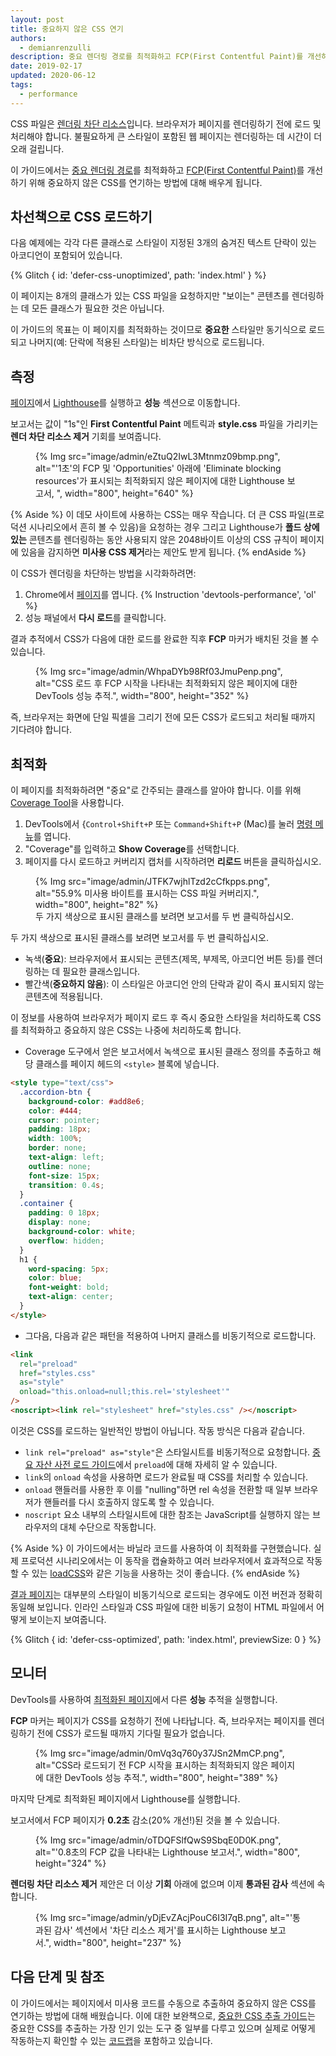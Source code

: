 ```yaml
---
layout: post
title: 중요하지 않은 CSS 연기
authors:
  - demianrenzulli
description: 중요 렌더링 경로를 최적화하고 FCP(First Contentful Paint)를 개선하기 위해 중요하지 않은 CSS를 연기하는 방법에 대해 알아보세요.
date: 2019-02-17
updated: 2020-06-12
tags:
  - performance
---
```


CSS 파일은 [렌더링 차단 리소스](https://developers.google.com/web/tools/lighthouse/audits/blocking-resources)입니다. 브라우저가 페이지를 렌더링하기 전에 로드 및 처리해야 합니다. 불필요하게 큰 스타일이 포함된 웹 페이지는 렌더링하는 데 시간이 더 오래 걸립니다.

이 가이드에서는 [중요 렌더링 경로](/critical-rendering-path/)를 최적화하고 [FCP(First Contentful Paint)](/fcp/)를 개선하기 위해 중요하지 않은 CSS를 연기하는 방법에 대해 배우게 됩니다.

## 차선책으로 CSS 로드하기

다음 예제에는 각각 다른 클래스로 스타일이 지정된 3개의 숨겨진 텍스트 단락이 있는 아코디언이 포함되어 있습니다.

{% Glitch { id: 'defer-css-unoptimized', path: 'index.html' } %}

이 페이지는 8개의 클래스가 있는 CSS 파일을 요청하지만 "보이는" 콘텐츠를 렌더링하는 데 모든 클래스가 필요한 것은 아닙니다.

이 가이드의 목표는 이 페이지를 최적화하는 것이므로 **중요한** 스타일만 동기식으로 로드되고 나머지(예: 단락에 적용된 스타일)는 비차단 방식으로 로드됩니다.

## 측정

[페이지](/discover-performance-opportunities-with-lighthouse/#run-lighthouse-from-chrome-devtools)에서 [Lighthouse](https://defer-css-unoptimized.glitch.me/)를 실행하고 **성능** 섹션으로 이동합니다.

보고서는 값이 "1s"인 **First Contentful Paint** 메트릭과 **style.css** 파일을 가리키는 **렌더 차단 리소스 제거** 기회를 보여줍니다.

<figure>{% Img src="image/admin/eZtuQ2IwL3Mtnmz09bmp.png", alt="'1초'의 FCP 및 'Opportunities' 아래에 'Eliminate blocking resources'가 표시되는 최적화되지 않은 페이지에 대한 Lighthouse 보고서, ", width="800", height="640" %}</figure>

{% Aside %} 이 데모 사이트에 사용하는 CSS는 매우 작습니다. 더 큰 CSS 파일(프로덕션 시나리오에서 흔히 볼 수 있음)을 요청하는 경우 그리고 Lighthouse가 **폴드 상에 있는** 콘텐츠를 렌더링하는 동안 사용되지 않은 2048바이트 이상의 CSS 규칙이 페이지에 있음을 감지하면 **미사용 CSS 제거**라는 제안도 받게 됩니다. {% endAside %}

이 CSS가 렌더링을 차단하는 방법을 시각화하려면:

1. Chrome에서 [페이지](https://defer-css-unoptimized.glitch.me/)를 엽니다. {% Instruction 'devtools-performance', 'ol' %}
2. 성능 패널에서 **다시 로드**를 클릭합니다.

결과 추적에서 CSS가 다음에 대한 로드를 완료한 직후 **FCP** 마커가 배치된 것을 볼 수 있습니다.

<figure>{% Img src="image/admin/WhpaDYb98Rf03JmuPenp.png", alt="CSS 로드 후 FCP 시작을 나타내는 최적화되지 않은 페이지에 대한 DevTools 성능 추적.", width="800", height="352" %}</figure>

즉, 브라우저는 화면에 단일 픽셀을 그리기 전에 모든 CSS가 로드되고 처리될 때까지 기다려야 합니다.

## 최적화

이 페이지를 최적화하려면 "중요"로 간주되는 클래스를 알아야 합니다. 이를 위해 [Coverage Tool](https://developer.chrome.com/docs/devtools/css/reference/#coverage)을 사용합니다.

1. DevTools에서 {`Control+Shift+P` 또는 `Command+Shift+P` (Mac)를 눌러 [명령 메뉴](https://developer.chrome.com/docs/devtools/command-menu/)를 엽니다.
2. "Coverage"를 입력하고 **Show Coverage**를 선택합니다.
3. 페이지를 다시 로드하고 커버리지 캡처를 시작하려면 **리로드** 버튼을 클릭하십시오.

<figure>{% Img src="image/admin/JTFK7wjhlTzd2cCfkpps.png", alt="55.9% 미사용 바이트를 표시하는 CSS 파일 커버리지.", width="800", height="82" %}<br>두 가지 색상으로 표시된 클래스를 보려면 보고서를 두 번 클릭하십시오.</figure>

두 가지 색상으로 표시된 클래스를 보려면 보고서를 두 번 클릭하십시오.

- 녹색(**중요**): 브라우저에서 표시되는 콘텐츠(제목, 부제목, 아코디언 버튼 등)를 렌더링하는 데 필요한 클래스입니다.
- 빨간색(**중요하지 않음**): 이 스타일은 아코디언 안의 단락과 같이 즉시 표시되지 않는 콘텐츠에 적용됩니다.

이 정보를 사용하여 브라우저가 페이지 로드 후 즉시 중요한 스타일을 처리하도록 CSS를 최적화하고 중요하지 않은 CSS는 나중에 처리하도록 합니다.

- Coverage 도구에서 얻은 보고서에서 녹색으로 표시된 클래스 정의를 추출하고 해당 클래스를 페이지 헤드의 `<style>` 블록에 넣습니다.

```html
<style type="text/css">
  .accordion-btn {
    background-color: #add8e6;
    color: #444;
    cursor: pointer;
    padding: 18px;
    width: 100%;
    border: none;
    text-align: left;
    outline: none;
    font-size: 15px;
    transition: 0.4s;
  }
  .container {
    padding: 0 18px;
    display: none;
    background-color: white;
    overflow: hidden;
  }
  h1 {
    word-spacing: 5px;
    color: blue;
    font-weight: bold;
    text-align: center;
  }
</style>
```

- 그다음, 다음과 같은 패턴을 적용하여 나머지 클래스를 비동기적으로 로드합니다.

```html
<link
  rel="preload"
  href="styles.css"
  as="style"
  onload="this.onload=null;this.rel='stylesheet'"
/>
<noscript><link rel="stylesheet" href="styles.css" /></noscript>
```

이것은 CSS를 로드하는 일반적인 방법이 아닙니다. 작동 방식은 다음과 같습니다.

- `link rel="preload" as="style"`은 스타일시트를 비동기적으로 요청합니다. [중요 자산 사전 로드 가이드](/preload-critical-assets)에서 `preload`에 대해 자세히 알 수 있습니다.
- `link`의 `onload` 속성을 사용하면 로드가 완료될 때 CSS를 처리할 수 있습니다.
- `onload` 핸들러를 사용한 후 이를 "nulling"하면 rel 속성을 전환할 때 일부 브라우저가 핸들러를 다시 호출하지 않도록 할 수 있습니다.
- `noscript` 요소 내부의 스타일시트에 대한 참조는 JavaScript를 실행하지 않는 브라우저의 대체 수단으로 작동합니다.

{% Aside %} 이 가이드에서는 바닐라 코드를 사용하여 이 최적화를 구현했습니다. 실제 프로덕션 시나리오에서는 이 동작을 캡슐화하고 여러 브라우저에서 효과적으로 작동할 수 있는 [loadCSS](https://github.com/filamentgroup/loadCSS/blob/master/README.md)와 같은 기능을 사용하는 것이 좋습니다. {% endAside %}

[결과 페이지](https://defer-css-optimized.glitch.me/)는 대부분의 스타일이 비동기식으로 로드되는 경우에도 이전 버전과 정확히 동일해 보입니다. 인라인 스타일과 CSS 파일에 대한 비동기 요청이 HTML 파일에서 어떻게 보이는지 보여줍니다.

<!-- Copy and Paste Me -->

{% Glitch { id: 'defer-css-optimized', path: 'index.html', previewSize: 0 } %}

## 모니터

DevTools를 사용하여 [최적화된 페이지](https://defer-css-optimized.glitch.me/)에서 다른 **성능** 추적을 실행합니다.

**FCP** 마커는 페이지가 CSS를 요청하기 전에 나타납니다. 즉, 브라우저는 페이지를 렌더링하기 전에 CSS가 로드될 때까지 기다릴 필요가 없습니다.

<figure>{% Img src="image/admin/0mVq3q760y37JSn2MmCP.png", alt="CSS라 로드되기 전 FCP 시작을 표시하는 최적화되지 않은 페이지에 대한 DevTools 성능 추적.", width="800", height="389" %}</figure>

마지막 단계로 최적화된 페이지에서 Lighthouse를 실행합니다.

보고서에서 FCP 페이지가 **0.2초** 감소(20% 개선!)된 것을 볼 수 있습니다.

<figure>{% Img src="image/admin/oTDQFSlfQwS9SbqE0D0K.png", alt="'0.8초의 FCP 값을 나타내는 Lighthouse 보고서.", width="800", height="324" %}</figure>

**렌더링 차단 리소스 제거** 제안은 더 이상 **기회** 아래에 없으며 이제 **통과된 감사** 섹션에 속합니다.

<figure>{% Img src="image/admin/yDjEvZAcjPouC6I3I7qB.png", alt="'통과된 감사' 섹션에서 '차단 리소스 제거'를 표시하는 Lighthouse 보고서.", width="800", height="237" %}</figure>

## 다음 단계 및 참조

이 가이드에서는 페이지에서 미사용 코드를 수동으로 추출하여 중요하지 않은 CSS를 연기하는 방법에 대해 배웠습니다. 이에 대한 보완책으로, [중요한 CSS 추출 가이드](/extract-critical-css/)는 중요한 CSS를 추출하는 가장 인기 있는 도구 중 일부를 다루고 있으며 실제로 어떻게 작동하는지 확인할 수 있는 [코드랩](/codelab-extract-and-inline-critical-css/)을 포함하고 있습니다.
